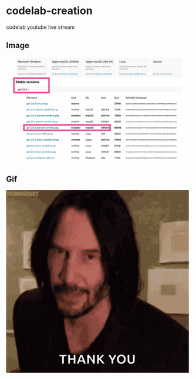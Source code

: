 # codelab-creation
codelab youtube live stream

## Image
![Image](https://github.com/sdkdeepa/codelab-creation/blob/main/1.png)

## Gif

![Gif](https://github.com/sdkdeepa/codelab-creation/blob/main/ex.gif)
